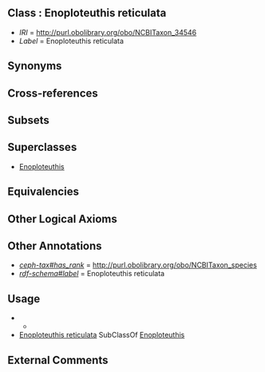 
## Class : Enoploteuthis reticulata

 * *IRI* = http://purl.obolibrary.org/obo/NCBITaxon_34546
 * *Label* = Enoploteuthis reticulata

## Synonyms


## Cross-references


## Subsets


## Superclasses

 * [Enoploteuthis](../../NCBITaxon/45/NCBITaxon_34545.md)

## Equivalencies


## Other Logical Axioms


## Other Annotations

 * *[ceph-tax#has_rank](../../ceph-tax#has/nk/ceph-tax#has_rank.md)* = http://purl.obolibrary.org/obo/NCBITaxon_species
 * *[rdf-schema#label](../../el/rdf-schema#label.md)* = Enoploteuthis reticulata

## Usage

 * -
 * [Enoploteuthis reticulata](../../NCBITaxon/46/NCBITaxon_34546.md) SubClassOf [Enoploteuthis](../../NCBITaxon/45/NCBITaxon_34545.md)

## External Comments

